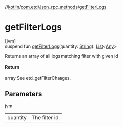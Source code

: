 //[kotlin](../../../index.md)/[com.etd](../index.md)/[Json_rpc_methods](index.md)/[getFilterLogs](get-filter-logs.md)

# getFilterLogs

[jvm]\
suspend fun [getFilterLogs](get-filter-logs.md)(quantity: [String](https://kotlinlang.org/api/latest/jvm/stdlib/kotlin/-string/index.html)): [List](https://kotlinlang.org/api/latest/jvm/stdlib/kotlin.collections/-list/index.html)&lt;[Any](https://kotlinlang.org/api/latest/jvm/stdlib/kotlin/-any/index.html)&gt;

Returns an array of all logs matching filter with given id

#### Return

array See etd_getFilterChanges.

## Parameters

jvm

| | |
|---|---|
| quantity | The filter id. |
